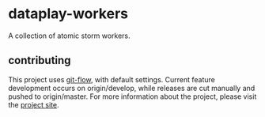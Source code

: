 dataplay-workers
================

A collection of atomic storm workers.

contributing
------------

This project uses [git-flow](http://nvie.com/posts/a-successful-git-branching-model/), with default settings. Current feature development occurs on origin/develop, while releases are cut manually and pushed to origin/master. For more information about the project, please visit the [project site](http://krotscheck.github.io/dataplay-workers).